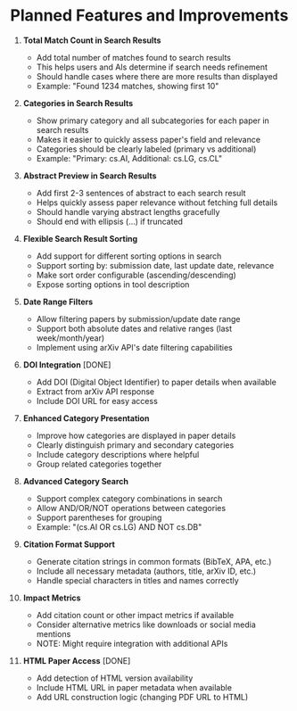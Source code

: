 # Planned Features and Improvements

1. **Total Match Count in Search Results**
   - Add total number of matches found to search results
   - This helps users and AIs determine if search needs refinement
   - Should handle cases where there are more results than displayed
   - Example: "Found 1234 matches, showing first 10"

2. **Categories in Search Results**
   - Show primary category and all subcategories for each paper in search results
   - Makes it easier to quickly assess paper's field and relevance
   - Categories should be clearly labeled (primary vs additional)
   - Example: "Primary: cs.AI, Additional: cs.LG, cs.CL"

3. **Abstract Preview in Search Results**
   - Add first 2-3 sentences of abstract to each search result
   - Helps quickly assess paper relevance without fetching full details
   - Should handle varying abstract lengths gracefully
   - Should end with ellipsis (...) if truncated

4. **Flexible Search Result Sorting**
   - Add support for different sorting options in search
   - Support sorting by: submission date, last update date, relevance
   - Make sort order configurable (ascending/descending)
   - Expose sorting options in tool description

5. **Date Range Filters**
   - Allow filtering papers by submission/update date range
   - Support both absolute dates and relative ranges (last week/month/year)
   - Implement using arXiv API's date filtering capabilities

6. **DOI Integration** [DONE]
   - Add DOI (Digital Object Identifier) to paper details when available
   - Extract from arXiv API response
   - Include DOI URL for easy access

7. **Enhanced Category Presentation**
   - Improve how categories are displayed in paper details
   - Clearly distinguish primary and secondary categories
   - Include category descriptions where helpful
   - Group related categories together

8. **Advanced Category Search**
   - Support complex category combinations in search
   - Allow AND/OR/NOT operations between categories
   - Support parentheses for grouping
   - Example: "(cs.AI OR cs.LG) AND NOT cs.DB"

9. **Citation Format Support**
   - Generate citation strings in common formats (BibTeX, APA, etc.)
   - Include all necessary metadata (authors, title, arXiv ID, etc.)
   - Handle special characters in titles and names correctly

10. **Impact Metrics**
    - Add citation count or other impact metrics if available
    - Consider alternative metrics like downloads or social media mentions
    - NOTE: Might require integration with additional APIs

11. **HTML Paper Access**  [DONE]
    - Add detection of HTML version availability
    - Include HTML URL in paper metadata when available
    - Add URL construction logic (changing PDF URL to HTML)